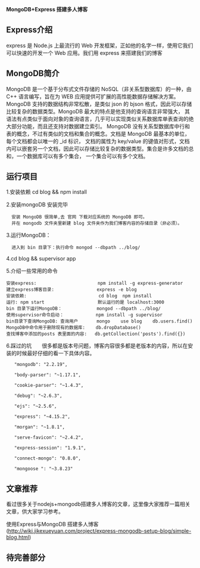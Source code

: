 **MongoDB+Express 搭建多人博客**

## Express介绍

   express 是 Node.js 上最流行的 Web 开发框架，正如他的名字一样，使用它我们可以快速的开发一个 Web 应用。我们用 express 来搭建我们的博客
    
## MongoDB简介

   MongoDB 是一个基于分布式文件存储的 NoSQL（非关系型数据库）的一种，由 C++ 语言编写，旨在为 WEB 应用提供可扩展的高性能数据存储解决方案。
   MongoDB 支持的数据结构非常松散，是类似 json 的 bjson 格式，因此可以存储比较复杂的数据类型。MongoDB 最大的特点是他支持的查询语言非常强大，
   其语法有点类似于面向对象的查询语言，几乎可以实现类似关系数据库单表查询的绝大部分功能，而且还支持对数据建立索引。
   MongoDB 没有关系型数据库中行和表的概念，不过有类似的文档和集合的概念。文档是 MongoDB 最基本的单位，每个文档都会以唯一的 _id 标识，
  文档的属性为 key/value 的键值对形式，文档内可以嵌套另一个文档，因此可以存储比较复杂的数据类型。集合是许多文档的总和，一个数据库可以有多个集合，
    一个集合可以有多个文档。
    
## 运行项目

 1.安装依赖 cd blog && npm install
 
 2.安装mongoDB 安装完毕
 
      安装 MongoDB 很简单,去 官网 下载对应系统的 MongoDB 即可。
      并在 mongodb 文件夹里新建 blog 文件夹作为我们博客内容的存储目录（非必须）。
      
 3.运行MongoDB：
 
      进入到 bin 目录下：执行命令 mongod --dbpath ../blog/
      
 4.cd blog && supervisor app
 
 5.介绍一些常用的命令
 
    安装express:                       npm install -g express-generator
    建立express博客目录:                express -e blog
    安装依赖:                           cd blog  npm install
    运行: npm start                    默认运行的是 localhost:3000
    bin 目录下运行MongoDB：             mongod --dbpath ../blog/
    使用supervisor命令启动：            npm install -g supervisor
    bin目录下查询MongoDB: 查询用户       mongo    use blog    db.users.find() 
    MongoDB中命令用于删除现有的数据库:    db.dropDatabase()
    查找博客中添加的posts 表里面的内容:   db.getCollection('posts').find({})
 
 6.踩过的坑
       
    很多都是版本号问题，博客内容很多都是老版本的内容，所以在安装的时候最好仔细的看一下具体内容。
    
       "mongodb": "2.2.19",
        
       "body-parser": "~1.17.1",
        
       "cookie-parser": "~1.4.3",
        
       "debug": "~2.6.3",
        
       "ejs": "~2.5.6",
        
       "express": "~4.15.2",
        
       "morgan": "~1.8.1",
        
       "serve-favicon": "~2.4.2",
        
       "express-session": "1.9.1",
        
       "connect-mongo": "0.8.0",
        
       "mongoose ": "~3.8.23"
        

   
    
## 文章推荐

   看过很多关于nodejs+mongodb搭建多人博客的文章，这里像大家推荐一篇相关文章，供大家学习参考。
   
   使用Express与MongoDB 搭建多人博客(http://wiki.jikexueyuan.com/project/express-mongodb-setup-blog/simple-blog.html)
  
## 待完善部分 
    
